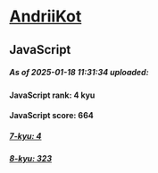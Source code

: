 # [AndriiKot](https://www.codewars.com/users/AndriiKot) 

## JavaScript

##### As of 2025-01-18 11:31:34 uploaded:

#### JavaScript rank: 4 kyu

#### JavaScript score: 664

##### [7-kyu: 4](https://github.com/AndriiKot/JavaScript__CodeWars/tree/main/kyu-7)

##### [8-kyu: 323](https://github.com/AndriiKot/JavaScript__CodeWars/tree/main/kyu-8)

